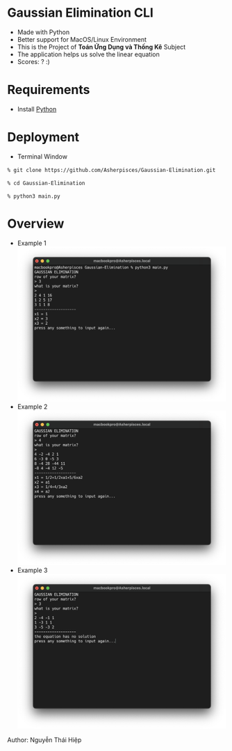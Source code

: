 # Gaussian Elimination CLI

- Made with Python
- Better support for MacOS/Linux Environment
- This is the Project of **Toán Ứng Dụng và Thống Kê** Subject
- The application helps us solve the linear equation
- Scores: ? :)

# Requirements

- Install [Python](https://www.python.org/downloads/)

# Deployment

- Terminal Window

```
% git clone https://github.com/Asherpisces/Gaussian-Elimination.git
```

```
% cd Gaussian-Elimination
```

```
% python3 main.py
```

# Overview

- Example 1
  ![example](./overview/example1.png)
- Example 2
  ![example](./overview/example2.png)
- Example 3
  ![example](./overview/example3.png)

Author: Nguyễn Thái Hiệp
